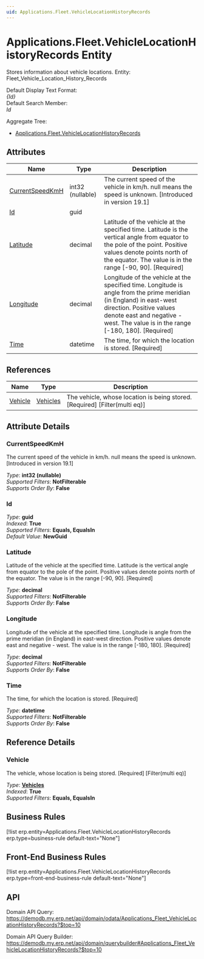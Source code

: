 ```yaml
---
uid: Applications.Fleet.VehicleLocationHistoryRecords
---
```

# Applications.Fleet.VehicleLocationHistoryRecords Entity

Stores information about vehicle locations. Entity: Fleet_Vehicle_Location_History_Records

Default Display Text Format:  
_{Id}_  
Default Search Member:  
_Id_  

Aggregate Tree:  
* [Applications.Fleet.VehicleLocationHistoryRecords](Applications.Fleet.VehicleLocationHistoryRecords.md)  

## Attributes

| Name | Type | Description |
| ---- | ---- | --- |
| [CurrentSpeedKmH](Applications.Fleet.VehicleLocationHistoryRecords.md#currentspeedkmh) | int32 (nullable) | The current speed of the vehicle in km/h. null means the speed is unknown. [Introduced in version 19.1] 
| [Id](Applications.Fleet.VehicleLocationHistoryRecords.md#id) | guid |  
| [Latitude](Applications.Fleet.VehicleLocationHistoryRecords.md#latitude) | decimal | Latitude of the vehicle at the specified time. Latitude is the vertical angle from equator to the pole of the point. Positive values denote points north of the equator. The value is in the range [-90, 90]. [Required] 
| [Longitude](Applications.Fleet.VehicleLocationHistoryRecords.md#longitude) | decimal | Longitude of the vehicle at the specified time. Longitude is angle from the prime meridian (in England) in east-west direction. Positive values denote east and negative - west. The value is in the range [-180, 180]. [Required] 
| [Time](Applications.Fleet.VehicleLocationHistoryRecords.md#time) | datetime | The time, for which the location is stored. [Required] 

## References

| Name | Type | Description |
| ---- | ---- | --- |
| [Vehicle](Applications.Fleet.VehicleLocationHistoryRecords.md#vehicle) | [Vehicles](Applications.Fleet.Vehicles.md) | The vehicle, whose location is being stored. [Required] [Filter(multi eq)] |


## Attribute Details

### CurrentSpeedKmH

The current speed of the vehicle in km/h. null means the speed is unknown. [Introduced in version 19.1]

_Type_: **int32 (nullable)**  
_Supported Filters_: **NotFilterable**  
_Supports Order By_: **False**  

### Id

_Type_: **guid**  
_Indexed_: **True**  
_Supported Filters_: **Equals, EqualsIn**  
_Default Value_: **NewGuid**  

### Latitude

Latitude of the vehicle at the specified time. Latitude is the vertical angle from equator to the pole of the point. Positive values denote points north of the equator. The value is in the range [-90, 90]. [Required]

_Type_: **decimal**  
_Supported Filters_: **NotFilterable**  
_Supports Order By_: **False**  

### Longitude

Longitude of the vehicle at the specified time. Longitude is angle from the prime meridian (in England) in east-west direction. Positive values denote east and negative - west. The value is in the range [-180, 180]. [Required]

_Type_: **decimal**  
_Supported Filters_: **NotFilterable**  
_Supports Order By_: **False**  

### Time

The time, for which the location is stored. [Required]

_Type_: **datetime**  
_Supported Filters_: **NotFilterable**  
_Supports Order By_: **False**  


## Reference Details

### Vehicle

The vehicle, whose location is being stored. [Required] [Filter(multi eq)]

_Type_: **[Vehicles](Applications.Fleet.Vehicles.md)**  
_Indexed_: **True**  
_Supported Filters_: **Equals, EqualsIn**  



## Business Rules

[!list erp.entity=Applications.Fleet.VehicleLocationHistoryRecords erp.type=business-rule default-text="None"]

## Front-End Business Rules

[!list erp.entity=Applications.Fleet.VehicleLocationHistoryRecords erp.type=front-end-business-rule default-text="None"]

## API

Domain API Query:
<https://demodb.my.erp.net/api/domain/odata/Applications_Fleet_VehicleLocationHistoryRecords?$top=10>

Domain API Query Builder:
<https://demodb.my.erp.net/api/domain/querybuilder#Applications_Fleet_VehicleLocationHistoryRecords?$top=10>

